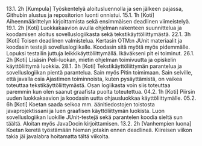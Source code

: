 13.1. 2h [Kumpula] Työskentelyä aloitusluennolla ja sen jälkeen pajassa, Githubin alustus ja repositorion luonti onnistui.
15.1. 1h [Koti] Aiheenmäärittelyn kirjoittamista sekä ensimmäisen deadlinen viimeistelyä.
19.1. 2h [Koti] Luokkakaavion avulla ohjelman rakenteen suunnittelua ja koodamisen aloitus sovelluslogiikasta
sekä tekstikäyttöliittymästä.
22.1. 3h [Koti] Toisen deadlinen valmistelua. Kertasin OTM:n JUnit materiaalit ja koodasin testejä sovelluslogiikalle.
Koodasin sitä myötä myös pidemmälle. Lopuksi testailin juttuja leikkikäyttöliittymällä. Ikäväkseni pit ei toiminut.
26.1. 2h [Koti] Lisäsin Peli-luokan, mietin ohjelman toimivuutta ja opiskelin käyttöliittymä luokkia.
28.1. 3h [Koti] Tekstikäyttöliittymän parantelua ja sovelluslogiikan pientä parantelua. Sain myös Pitin toimimaan.
Sain selville, että javalla osia Ajastimen toiminnoista, kuten pysäyttämistä, on vaikea toteuttaa tekstikäyttöliittymästä.
Osan logiikasta voin siis toteuttaa paremmin kun olen saanut graafista puolta toteutettua.
04.2. 1h [Koti] Piirsin uuden luokkakaavion ja koodasin uutta ohjausluokkaa käyttöliittymälle. 
05.2. 6h [Koti] Koetan saada selkoa mm. äänitiedostojen toistosta javaprojektissani ja luen graafisen 
käyttöliittymän luokista. Luon sovelluslogiikan luokille JUnit-testejä sekä parantelen koodia sieltä 
sun täältä. Aloitan myös JavaDocin kirjoittamisen.
13.2. 2h [Vanhempien luona] Koetan keretä työstämään hieman jotakin ennen deadlineä. Kiireisen viikon takia jäi javalabra hoitamatta tältä viikolta.
